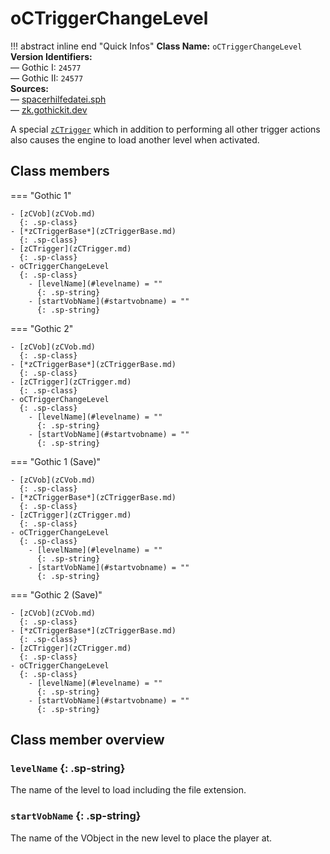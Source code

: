 # oCTriggerChangeLevel

!!! abstract inline end "Quick Infos"
    **Class Name:** `oCTriggerChangeLevel`<br/>
    **Version Identifiers:**<br />
    — Gothic I: `24577`<br/>
    — Gothic II: `24577`<br/>
    **Sources:**<br/>
    — [spacerhilfedatei.sph](https://wiki.worldofgothic.de/doku.php?id=spacer:hilfedatei)<br/>
    — [zk.gothickit.dev](https://zk.gothickit.dev/engine/objects/oCTriggerChangeLevel/)

A special [`zCTrigger`](zCTrigger.md) which in addition to performing all other trigger actions also causes the engine
to load another level when activated.

## Class members

=== "Gothic 1"

    - [zCVob](zCVob.md)
      {: .sp-class}
    - [*zCTriggerBase*](zCTriggerBase.md)
      {: .sp-class}
    - [zCTrigger](zCTrigger.md)
      {: .sp-class}
    - oCTriggerChangeLevel
      {: .sp-class}
        - [levelName](#levelname) = ""
          {: .sp-string}
        - [startVobName](#startvobname) = ""
          {: .sp-string}

=== "Gothic 2"

    - [zCVob](zCVob.md)
      {: .sp-class}
    - [*zCTriggerBase*](zCTriggerBase.md)
      {: .sp-class}
    - [zCTrigger](zCTrigger.md)
      {: .sp-class}
    - oCTriggerChangeLevel
      {: .sp-class}
        - [levelName](#levelname) = ""
          {: .sp-string}
        - [startVobName](#startvobname) = ""
          {: .sp-string}

=== "Gothic 1 (Save)"

    - [zCVob](zCVob.md)
      {: .sp-class}
    - [*zCTriggerBase*](zCTriggerBase.md)
      {: .sp-class}
    - [zCTrigger](zCTrigger.md)
      {: .sp-class}
    - oCTriggerChangeLevel
      {: .sp-class}
        - [levelName](#levelname) = ""
          {: .sp-string}
        - [startVobName](#startvobname) = ""
          {: .sp-string}

=== "Gothic 2 (Save)"

    - [zCVob](zCVob.md)
      {: .sp-class}
    - [*zCTriggerBase*](zCTriggerBase.md)
      {: .sp-class}
    - [zCTrigger](zCTrigger.md)
      {: .sp-class}
    - oCTriggerChangeLevel
      {: .sp-class}
        - [levelName](#levelname) = ""
          {: .sp-string}
        - [startVobName](#startvobname) = ""
          {: .sp-string}

## Class member overview

### `levelName` {: .sp-string}

The name of the level to load including the file extension.

### `startVobName` {: .sp-string}

The name of the VObject in the new level to place the player at.
